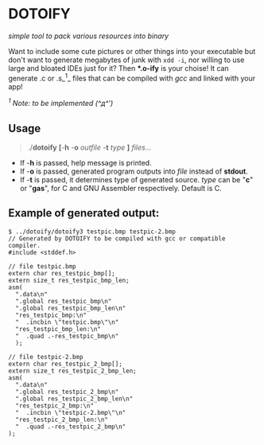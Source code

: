# DOTOIFY
_simple tool to pack various resources into binary_

Want to include some cute pictures or other things into your executable
but don't want to generate megabytes of junk with `xdd -i`, nor willing
to use large and bloated IDEs just for it? Then __*.o-ify__ is your
choise! It can generate .c or .s_<sup>1</sup>_ files that can be 
compiled with _gcc_ and linked with your app!

_<sup>1</sup> Note: to be implemented (^д^')_

## Usage

> ./<strong>dotoify</strong> <strong>[</strong>-<strong>h</strong>
-<strong>o</strong> *outfile* -<strong>t</strong> *type*
<strong>]</strong> *files...*

  + If -<strong>h</strong> is passed, help message is printed.
  + If -<strong>o</strong> is passed, generated program outputs
  into _file_ instead of __stdout__.
  + If -<strong>t</strong> is passed, it determines type of generated
  source. _type_ can be "<strong>c</strong>" or "<strong>gas</strong>",
  for C and GNU Assembler respectively. Default is C.

## Example of generated output:

    $ ../dotoify/dotoify3 testpic.bmp testpic-2.bmp 
    // Generated by DOTOIFY to be compiled with gcc or compatible compiler.
    #include <stddef.h>

    // file testpic.bmp
    extern char res_testpic_bmp[];
    extern size_t res_testpic_bmp_len;
    asm(
      ".data\n"
      ".global res_testpic_bmp\n"
      ".global res_testpic_bmp_len\n"
      "res_testpic_bmp:\n"
      "  .incbin \"testpic.bmp\"\n"
      "res_testpic_bmp_len:\n"
      "  .quad .-res_testpic_bmp\n"
      );

    // file testpic-2.bmp
    extern char res_testpic_2_bmp[];
    extern size_t res_testpic_2_bmp_len;
    asm(
      ".data\n"
      ".global res_testpic_2_bmp\n"
      ".global res_testpic_2_bmp_len\n"
      "res_testpic_2_bmp:\n"
      "  .incbin \"testpic-2.bmp\"\n"
      "res_testpic_2_bmp_len:\n"
      "  .quad .-res_testpic_2_bmp\n"
    ); 
